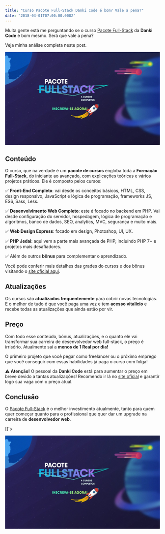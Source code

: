 ```yaml
---
title: "Curso Pacote Full-Stack Danki Code é bom? Vale a pena?"
date: "2018-03-01T07:00:00.000Z"
---
```

Muita gente está me perguntando se o curso [Pacote Full-Stack](/pacote-full-stack/postwdd) da **Danki Code** é bom mesmo. Será que vale a pena?

Veja minha análise completa neste post.

[![Pacote Full-Stack, da Danki Code. Increva-se agora!](pacote-full-stack.jpg)](/pacote-full-stack/postwdd)

## Conteúdo

O curso, que na verdade é um **pacote de cursos** engloba toda a **Formação Full-Stack**, do iniciante ao avançado, com explicações teóricas e vários projetos práticos. Ele é composto pelos cursos:

✅ **Front-End Completo**: vai desde os conceitos básicos, HTML, CSS, design responsivo, JavaScript e lógica de programação, frameworks JS, ES6, Sass, Less.

✅ **Desenvolvimento Web Completo**: este é focado no backend em PHP. Vai desde configuração do servidor, hospedagem, lógica de programação e algoritmos, banco de dados, SEO, analytics, MVC, segurança e muito mais.

✅ **Web Design Express**: focado em design, Photoshop, UI, UX.

✅ **PHP Jedai**: aqui vem a parte mais avançada de PHP, incluíndo PHP 7+ e projetos mais desafiadores.

✅ Além de outros **bônus** para complementar o aprendizado.

Você pode conferir mais detalhes das grades do cursos e dos bônus visitando o [site oficial aqui](/pacote-full-stack/postwdd).

## Atualizações

Os cursos são **atualizados frequentemente** para cobrir novas tecnologias. E o melhor de tudo é que você paga uma vez e tem **acesso vitalício** e recebe todas as atualizações que ainda estão por vir.

## Preço

Com todo esse conteúdo, bônus, atualizações, e o quanto ele vai transformar sua carreira de desenvolvedor web full-stack, o preço é irrisório. Atualmente sai a **menos de 1 Real por dia!** 

O primeiro projeto que você pegar como freelancer ou o próximo emprego que você conseguir com essas habilidades já paga o curso com folga!

⚠️ **Atenção!** O pessoal da **Danki Code** está para aumentar o preço em breve devido a tantas atualizações! Recomendo ir lá no [site oficial](/pacote-full-stack/postwdd) e garantir logo sua vaga com o preço atual.

## Conclusão

O [Pacote Full-Stack](/pacote-full-stack/postwdd) é o melhor investimento atualmente, tanto para quem quer começar quanto para o profissional que quer dar um upgrade na carreira de **desenvolvedor web**.

[]'s

[![Pacote Full-Stack, da Danki Code. Increva-se agora!](pacote-full-stack.jpg)](/pacote-full-stack/postwdd)